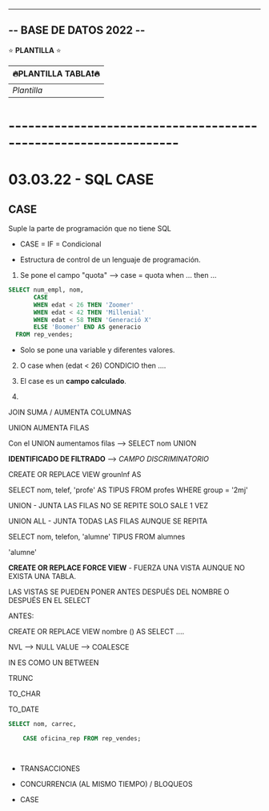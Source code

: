 ------------------------
-- BASE DE DATOS 2022 --
------------------------

<!---
# Plantilla H1
## Plantilla H2
### Plantilla H3
-->
<!--- <img src="https://phoneky.co.uk/thumbs/screensavers/down/original/linux_3rj131p8.gif" />
-->

⭐️ **PLANTILLA** ⭐️

| 🔥PLANTILLA TABLA❗🔥 | 
| ------------- |
| *Plantilla* |

# ----------------------------------------------------------------

# 03.03.22 - SQL CASE

## CASE 

Suple la parte de programación que no tiene SQL

* CASE = IF = Condicional

* Estructura de control de un lenguaje de programación.

1. Se pone el campo "quota" --> case = quota when ... then ...
```sql
SELECT num_empl, nom,
       CASE
       WHEN edat < 26 THEN 'Zoomer'
       WHEN edat < 42 THEN 'Millenial'
       WHEN edat < 58 THEN 'Generació X'
       ELSE 'Boomer' END AS generacio
  FROM rep_vendes;
```
* Solo se pone una variable y diferentes valores.

2. O case when (edat < 26) CONDICIO then .... 

3. El case es un **campo calculado**.

4. 

JOIN SUMA / AUMENTA COLUMNAS

UNION AUMENTA FILAS

Con el UNION aumentamos filas --> SELECT nom UNION


**IDENTIFICADO DE FILTRADO** --> *CAMPO DISCRIMINATORIO*

CREATE OR REPLACE VIEW grounInf AS

SELECT nom, telef, 'profe' AS TIPUS
FROM profes
WHERE group = '2mj'

UNION - JUNTA LAS FILAS NO SE REPITE SOLO SALE 1 VEZ

UNION ALL - JUNTA TODAS LAS FILAS AUNQUE SE REPITA

SELECT nom, telefon, 'alumne' TIPUS
FROM alumnes

'alumne'




**CREATE OR REPLACE FORCE VIEW** - FUERZA UNA VISTA AUNQUE NO EXISTA UNA TABLA.

LAS VISTAS SE PUEDEN PONER ANTES DESPUÉS DEL NOMBRE O DESPUÉS EN EL SELECT

ANTES:

CREATE OR REPLACE VIEW nombre () AS SELECT ....




NVL --> NULL VALUE --> COALESCE



IN ES COMO UN BETWEEN

TRUNC


TO_CHAR

TO_DATE


```sql
SELECT nom, carrec, 

    CASE oficina_rep FROM rep_vendes;

    
```


















* TRANSACCIONES

* CONCURRENCIA (AL MISMO TIEMPO) / BLOQUEOS

* CASE

